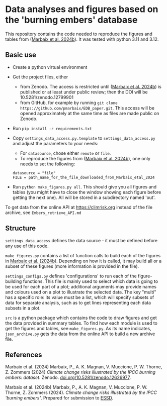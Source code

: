 # Data analyses and figures based on the 'burning embers' database

This repository contains the code needed to reproduce the figures and tables from ([Marbaix et al. 2024b](#2)).
It was tested with python 3.11 and 3.12.

## Basic use

- Create a python virtual environment

- Get the project files, either
   - from Zenodo. The access is restricted until ([Marbaix et al. 2024b](#2)) is published or at least
     under public review; then the DOI will be 10.5281/zenodo.12799901
   - from GitHub, for example by running `git clone https://github.com/pmarbaix/EDB_paper.git`. This access will be
     opened approximately at the same time as files are made public on Zenodo.

- Run ```pip install -r requirements.txt```

- Copy `settings_data_access.py.template` to `settings_data_access.py` and adjust the parameters to your needs:

    - For `datasource`, chose either `remote` or `file`. 
    - To reproduce the figures from ([Marbaix et al. 2024b](#2)), one only needs to set the following:
    ```
    datasource = "file"
    FILE = path_name_for_the_file_downloaded_from_Marbaix_etal_2024
    ```

- Run `python make_figures.py all`. This should give you all figures and tables (you might have to close
  the window showing each figure before getting the next one). All will be stored in a subdirectory named 'out'.

To get data from the online API at https://climrisk.org instead of the file archive, see `Embers_retrieve_API.md`

## Structure

`settings_data_access` defines the data source - it must be defined before any use of this code.

`make_figures.py` contains a list of function calls to build each of the figures in [Marbaix et al. (2024b)](#2).
Depending on how it is called, it may build all or a subset of these figures (more information is provided in the file).

`settings_configs.py` defines 'configurations' to run each of the figure-building functions. 
This file is mainly used to select which data is going to be used for each part of a plot;
additional arguments may provide names and colours used on a plot to illustrate the selected data.
The key "multi" has a specific role: its value must be a list, which will specify subsets of data for separate analysis,
such as to get lines representing each data subsets in a plot.

`src` is a python package which contains the code to draw figures and get the data provided in summary tables.
To find how each module is used to get the figures and tables, see `make_figures.py`. As its name indicates,
`json_archive.py` gets the data from the online API to build a new archive file.

## References

<a id="1">Marbaix et al. (2024)</a>
Marbaix, P., A. K. Magnan, V. Muccione, P. W. Thorne, Z. Zommers (2024)
*Climate change risks illustrated by the IPCC burning embers: dataset*.
Zenodo. [doi.org/10.5281/zenodo.12626977](https://doi.org/10.5281/zenodo.12626977).

<a id="2">Marbaix et al. (2024b)</a> 
Marbaix, P., A. K. Magnan, V. Muccione, P. W. Thorne, Z. Zommers (2024).
*Climate change risks illustrated by the IPCC 'burning embers'*.
Prepared for submission to [ESSD](https://www.earth-system-science-data.net).
